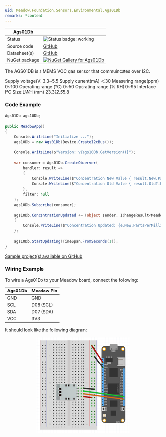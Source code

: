 ```yaml
---
uid: Meadow.Foundation.Sensors.Environmental.Ags01Db
remarks: *content
---
```


| Ags01Db | |
|--------|--------|
| Status | <img src="https://img.shields.io/badge/Working-brightgreen" style="width: auto; height: -webkit-fill-available;" alt="Status badge: working" /> |
| Source code | [GitHub](https://github.com/WildernessLabs/Meadow.Foundation/tree/main/Source/Meadow.Foundation.Peripherals/Sensors.Environmental.Ags01Db) |
| Datasheet(s) | [GitHub](https://github.com/WildernessLabs/Meadow.Foundation/tree/main/Source/Meadow.Foundation.Peripherals/Sensors.Environmental.Ags01Db/Datasheet) |
| NuGet package | <a href="https://www.nuget.org/packages/Meadow.Foundation.Sensors.Environmental.Ags01Db/" target="_blank"><img src="https://img.shields.io/nuget/v/Meadow.Foundation.Sensors.Environmental.Ags01Db.svg?label=Meadow.Foundation.Sensors.Environmental.Ags01Db" alt="NuGet Gallery for Ags01Db" /></a> |

The AGS01DB is a MEMS VOC gas sensor that commuincates over I2C. 

Supply voltage(V)	    3.3~5.5
Supply current(mA)	    ＜30
Measuring range(ppm)	0~100
Operating range (°C)	0~50
Operating range (% RH)	0~95
Interface 	            I²C
Size:L*W*H (mm)	        23.3*12.5*5.8

### Code Example

```csharp
Ags01Db ags10Db;

public MeadowApp()
{
    Console.WriteLine("Initialize ...");
    ags10Db = new Ags01Db(Device.CreateI2cBus());

    Console.WriteLine($"Version: v{ags10Db.GetVersion()}");

    var consumer = Ags01Db.CreateObserver(
        handler: result =>
        {
            Console.WriteLine($"Concentration New Value { result.New.PartsPerMillion}ppm");
            Console.WriteLine($"Concentration Old Value { result.Old?.PartsPerMillion}ppm");
        },
        filter: null
    );
    ags10Db.Subscribe(consumer);

    ags10Db.ConcentrationUpdated += (object sender, IChangeResult<Meadow.Units.Concentration> e) =>
    {
        Console.WriteLine($"Concentration Updated: {e.New.PartsPerMillion:N2}ppm");
    };

    ags10Db.StartUpdating(TimeSpan.FromSeconds(1));
}

```

[Sample project(s) available on GitHub](https://github.com/WildernessLabs/Meadow.Foundation/tree/main/Source/Meadow.Foundation.Peripherals/Sensors.Environmental.Ags01Db/Samples/Ags01Db_Sample)

### Wiring Example

To wire a Ags01Db to your Meadow board, connect the following:

| Ags01Db | Meadow Pin  |
|---------|-------------|
| GND     | GND         |
| SCL     | D08 (SCL)   |
| SDA     | D07 (SDA)   |
| VCC     | 3V3         |

It should look like the following diagram:

<img src="../../API_Assets/Meadow.Foundation.Sensors.Environmental.Ags01Db/Ags01Db_Fritzing.png" 
    style="width: 60%; display: block; margin-left: auto; margin-right: auto;" />




